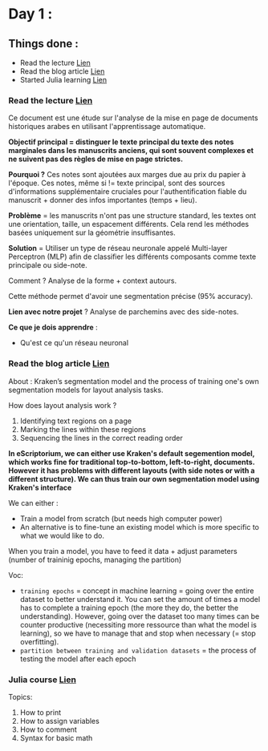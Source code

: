 # Day 1 :

## Things done :

- Read the lecture [Lien](../../ressources/LayoutAnalysis2012.pdf)
- Read the blog article [Lien](https://digitalorientalist.com/2023/11/03/11400/)
- Started Julia learning [Lien](https://github.com/JuliaAcademy/Introduction-to-Julia)

### Read the lecture [Lien](../../ressources/LayoutAnalysis2012.pdf)

Ce document est une étude sur l'analyse de la mise en page de documents historiques arabes en utilisant l'apprentissage automatique. 

**Objectif principal = distinguer le texte principal du texte des notes marginales dans les manuscrits anciens, qui sont souvent complexes et ne suivent pas des règles de mise en page strictes.** 

**Pourquoi ?** Ces notes sont ajoutées aux marges due au prix du papier à l'époque. Ces notes, même si != texte principal, sont des sources d'informations supplémentaire cruciales pour l'authentification fiable du manuscrit + donner des infos importantes (temps + lieu). 

**Problème** = les manuscrits n'ont pas une structure standard, les textes ont une orientation, taille, un espacement différents. Cela rend les méthodes basées uniquement sur la géométrie insuffisantes. 

**Solution** = Utiliser un type de réseau neuronale appelé Multi-layer Perceptron (MLP) afin de classifier les différents composants comme texte principale ou side-note. 

Comment ? Analyse de la forme + context autours. 

Cette méthode permet d'avoir une segmentation précise (95% accuracy). 


**Lien avec notre projet** ? Analyse de parchemins avec des side-notes. 

**Ce que je dois apprendre** : 
- Qu'est ce qu'un réseau neuronal


### Read the blog article [Lien](https://digitalorientalist.com/2023/11/03/11400/)

About : Kraken’s segmentation model and the process of training one's own segmentation models for layout analysis tasks.

How does layout analysis work ?
1. Identifying text regions on a page
2. Marking the lines within these regions
3. Sequencing the lines in the correct reading order

**In eScriptorium, we can either use Kraken's default segemention model, which works fine for traditional top-to-bottom, left-to-right, documents. However it has problems with different layouts (with side notes or with a different structure). We can thus train our own segmentation model using Kraken's interface** 

We can either : 
- Train a model from scratch (but needs high computer power)
- An alternative is to fine-tune an existing model which is more specific to what we would like to do.

When you train a model, you have to feed it data + adjust parameters (number of traininig epochs, managing the partition)

Voc: 
- `training epochs` = concept in machine learning = going over the entire dataset to better understand it. You can set the amount of times a model has to complete a training epoch (the more they do, the better the understanding). However, going over the dataset too many times can be counter productive (necessiting more ressource than what the model is learning), so we have to manage that and stop when necessary (= stop overfitting). 
- `partition between training and validation datasets` = the process of testing the model after each epoch

### Julia course [Lien](https://github.com/JuliaAcademy/Introduction-to-Julia)

Topics:
1. How to print
2. How to assign variables
3. How to comment
4. Syntax for basic math







